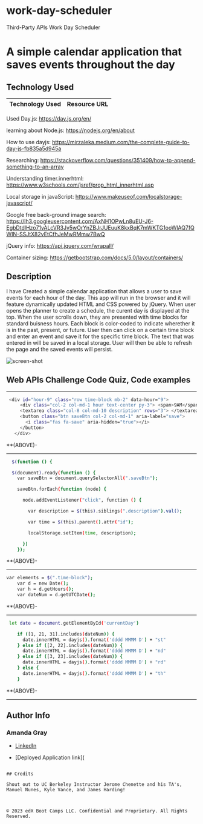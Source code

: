 # work-day-scheduler

Third-Party APIs Work Day Scheduler

# A simple calendar application that saves events throughout the day

## Technology Used 

| Technology Used         | Resource URL           | 
| ------------- |:-------------:| 

Used Day.js: https://day.js.org/en/

learning about Node.js: https://nodejs.org/en/about

How to use dayjs: https://mirzaleka.medium.com/the-complete-guide-to-day-js-fb835a5d945a

Researching: https://stackoverflow.com/questions/351409/how-to-append-something-to-an-array

Understanding timer.innerhtml: https://www.w3schools.com/jsref/prop_html_innerhtml.asp

Local storage in javaScript: https://www.makeuseof.com/localstorage-javascript/

Google free back-ground image search: https://lh3.googleusercontent.com/AxNH1OPwLn8uEU-J6-EgbDtdlHzo71vALcVR3Jv5wOrYnZBJrJUEuuK8kxBqK7mWKTG1ooWlAQ7fQWIN-SSJtX82vEtCfhJeMwRMmw7BwQ

jQuery info: https://api.jquery.com/wrapall/

Container sizing: https://getbootstrap.com/docs/5.0/layout/containers/




## Description 
I have Created a simple calendar application that allows a user to save events for each hour of the day. This app will run in the browser and it will feature dynamically updated HTML and CSS powered by jQuery. When user opens the planner to create a schedule, the curent day is displayed at the top. When the user scrolls down, they are presented with time blocks for standard buisness hours. Each block is color-coded to indicate wherether it is in the past, present, or future. User then can click on a certain time block and enter an event and save it for the specific time block. The text that was entered in will be saved in a local storage. User will then be able to refresh the page and the saved events will persist. 

 <img src="./assets/images/Screen Shot 2023-04-03 at 5.56.37 PM.png" alt="screen-shot">

## Web APIs Challenge Code Quiz, Code examples


--------------------------------------------------------------------------------------------------------------------------------------------------------

 ```sh
  <div id="hour-9" class="row time-block mb-2" data-hour="9">
      <div class="col-2 col-md-1 hour text-center py-3"> <span>9AM</span></div>
      <textarea class="col-8 col-md-10 description" rows="3"> </textarea>
      <button class="btn saveBtn col-2 col-md-1" aria-label="save">
        <i class="fas fa-save" aria-hidden="true"></i>
      </button>
    </div>
 ```

**(ABOVE)- 


--------------------------------------------------------------------------------------------------------------------------------------------------------
```sh
  $(function () {

  $(document).ready(function () {
    var saveBtn = document.querySelectorAll(".saveBtn");

    saveBtn.forEach(function (node) {

      node.addEventListener("click", function () {

        var description = $(this).siblings(".description").val();

        var time = $(this).parent().attr("id");

        localStorage.setItem(time, description);

      })
    });
```

**(ABOVE)- 

--------------------------------------------------------------------------------------------------------------------------------------------------------
```sh
var elements = $(".time-block");
    var d = new Date();
    var h = d.getHours();
    var dateNum = d.getUTCDate();
```
**(ABOVE)- 

---------------------------------------------------------------------------------------------------------------------------------------------------------
```sh
 let date = document.getElementById('currentDay')

    if ([1, 21, 31].includes(dateNum)) {
      date.innerHTML = dayjs().format('dddd MMMM D') + "st"
    } else if ([2, 22].includes(dateNum)) {
      date.innerHTML = dayjs().format('dddd MMMM D') + "nd"
    } else if ([3, 23].includes(dateNum)) {
      date.innerHTML = dayjs().format('dddd MMMM D') + "rd"
    } else {
      date.innerHTML = dayjs().format('dddd MMMM D') + "th"
    }
```
**(ABOVE)- 

---------------------------------------------------------------------------------------------------------------------------------------------------------
## Author Info

### Amanda Gray 

* [LinkedIn](https://www.linkedin.com/in/amanda-gray-831a65254/)

* [Deployed Application link](
```

## Credits

Shout out to UC Berkeley Instructor Jerome Chenette and his TA's, Manuel Nunes, Kyle Vance, and James Harding! 



© 2023 edX Boot Camps LLC. Confidential and Proprietary. All Rights Reserved.



